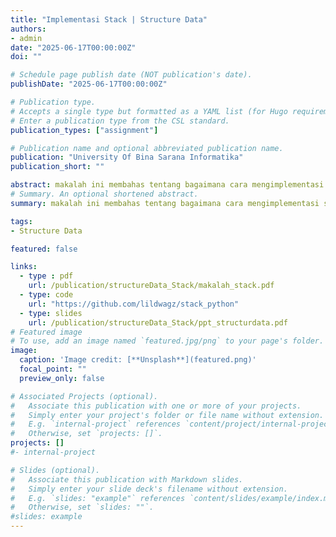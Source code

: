 ```yaml
---
title: "Implementasi Stack | Structure Data"
authors:
- admin
date: "2025-06-17T00:00:00Z"
doi: ""

# Schedule page publish date (NOT publication's date).
publishDate: "2025-06-17T00:00:00Z"

# Publication type.
# Accepts a single type but formatted as a YAML list (for Hugo requirements).
# Enter a publication type from the CSL standard.
publication_types: ["assignment"]

# Publication name and optional abbreviated publication name.
publication: "University Of Bina Sarana Informatika"
publication_short: ""

abstract: makalah ini membahas tentang bagaimana cara mengimplementasi stack pada program navigasi website dan fitur redo and undo
# Summary. An optional shortened abstract.
summary: makalah ini membahas tentang bagaimana cara mengimplementasi stack pada program navigasi website dan fitur redo and undo

tags:
- Structure Data  

featured: false

links:
  - type : pdf
    url: /publication/structureData_Stack/makalah_stack.pdf
  - type: code
    url: "https://github.com/lildwagz/stack_python"
  - type: slides
    url: /publication/structureData_Stack/ppt_structurdata.pdf
# Featured image
# To use, add an image named `featured.jpg/png` to your page's folder. 
image:
  caption: 'Image credit: [**Unsplash**](featured.png)'
  focal_point: ""
  preview_only: false

# Associated Projects (optional).
#   Associate this publication with one or more of your projects.
#   Simply enter your project's folder or file name without extension.
#   E.g. `internal-project` references `content/project/internal-project/index.md`.
#   Otherwise, set `projects: []`.
projects: []
#- internal-project

# Slides (optional).
#   Associate this publication with Markdown slides.
#   Simply enter your slide deck's filename without extension.
#   E.g. `slides: "example"` references `content/slides/example/index.md`.
#   Otherwise, set `slides: ""`.
#slides: example
---
```


